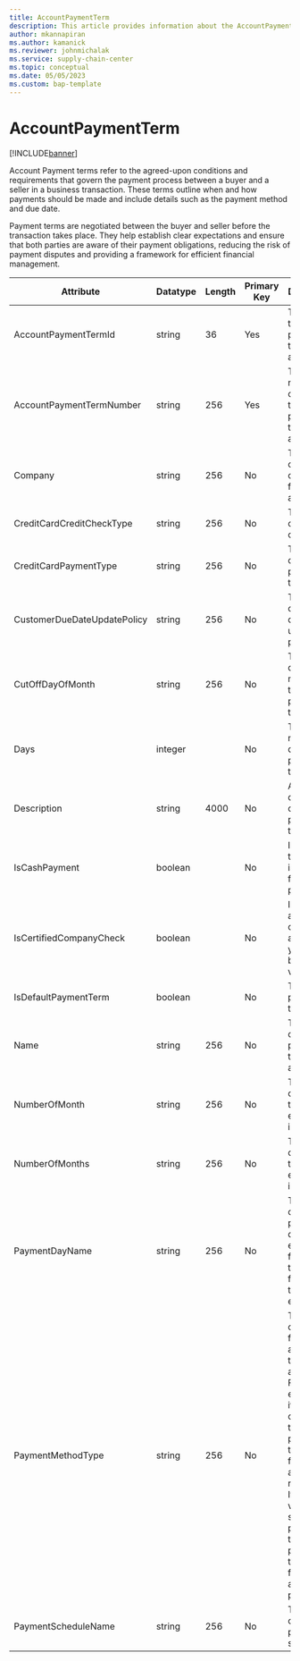 ```yaml
---
title: AccountPaymentTerm
description: This article provides information about the AccountPaymentTerm entity.
author: mkannapiran
ms.author: kamanick
ms.reviewer: johnmichalak
ms.service: supply-chain-center
ms.topic: conceptual
ms.date: 05/05/2023
ms.custom: bap-template
---
```


# **AccountPaymentTerm**

[!INCLUDE[banner](../../includes/banner.md)]

Account Payment terms refer to the agreed-upon conditions and requirements that govern the payment process between a buyer and a seller in a business transaction. These terms outline when and how payments should be made and include details such as the payment method and due date. 

Payment terms are negotiated between the buyer and seller before the transaction takes place. They help establish clear expectations and ensure that both parties are aware of their payment obligations, reducing the risk of payment disputes and providing a framework for efficient financial management.



|	Attribute	|	Datatype	|	Length	|	Primary Key	|	Description	|
|---------------|--------|------|----------|-----------|
|	AccountPaymentTermId	|	string	|	36	|	Yes	|	The ID of the payment term for the account.	|
|	AccountPaymentTermNumber	|	string	|	256	|	Yes	|	The number or code for the payment term for the account.	|
|	Company	|	string	|	256	|	No	|	The name of the company for the account.	|
|	CreditCardCreditCheckType	|	string	|	256	|	No	|	The credit card credit check type.	|
|	CreditCardPaymentType	|	string	|	256	|	No	|	The credit card payment type.	|
|	CustomerDueDateUpdatePolicy	|	string	|	256	|	No	|	The customer due date update policy.	|
|	CutOffDayOfMonth	|	string	|	256	|	No	|	The cutoff day of month for the payment term.	|
|	Days	|	integer	|		|	No	|	The number of days in the payment term.	|
|	Description	|	string	|	4000	|	No	|	A description of the payment term.	|
|	IsCashPayment	|	boolean	|		|	No	|	Indicates if the account is enabled for cash payment.	|
|	IsCertifiedCompanyCheck	|	boolean	|		|	No	|	Is this account a certified account, yes or no boolean value.	|
|	IsDefaultPaymentTerm	|	boolean	|		|	No	|	The default payment term.	|
|	Name	|	string	|	256	|	No	|	The name of the payment term for the account.	|
|	NumberOfMonth	|	string	|	256	|	No	|	The length of payment terms expressed in months. |
|	NumberOfMonths	|	string	|	256	|	No	|	The length of payment terms expressed in months.	|
|	PaymentDayName	|	string	|	256	|	No	|	The name of the payment day.	For example, first day of the month, fifth day of the month, etc. |
|	PaymentMethodType	|	string	|	256	|	No	|	The method of payment for this account or to this account. For example, if it's for a customer, then its payment terms are for accounts receivables. If it's for a vendor or service provider, then its payment terms are for accounts payables.	|
|	PaymentScheduleName	|	string	|	256	|	No	|	The name of the payment schedule.	|
